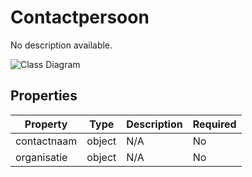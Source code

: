 # Contactpersoon

No description available.

![Class Diagram](https://github.com/CommonGateway/CustomerInteractionBundle/blob/klantcontactmoment-mapping/docs/schema/klant.contactpersoon.svg)

## Properties

| Property | Type | Description | Required |
|----------|------|-------------|----------|
| contactnaam | object | N/A | No |
| organisatie | object | N/A | No |
